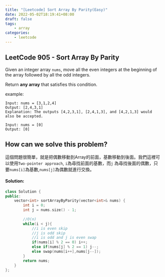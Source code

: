 ```yaml
---
title: "[Leetcode] Sort Array By Parity(Easy)"
date: 2022-05-02T18:19:41+08:00
draft: false
tags:
    - array
categories:
    - leetcode
---
```


## LeetCode 905 - Sort Array By Parity
Given an integer array `nums`, move all the even integers at the beginning of the array followed by all the odd integers.

Return **any array** that satisfies this condition.

example:  
```
Input: nums = [3,1,2,4]
Output: [2,4,3,1]
Explanation: The outputs [4,2,3,1], [2,4,1,3], and [4,2,1,3] would also be accepted.
```
```
Input: nums = [0]
Output: [0]
```

## How can we solve this problem?
這個問題很簡單，就是把偶數移動到Array的前面，基數移動到後面。我們這裡可以使用`Two-pointer approach`, `i`為尋找前面的基數，而`j` 為尋找後面的偶數，只要`nums[i]`為基數,`nums[j]`為偶數就進行交換。


<!-- ## The solving steps:
1. 定義`i`和`j`,`i=0`和`j=n-1`
2. 使用iteration進行基數偶數的查找，直到`i>=j`就結束 -->
#### Solution:
```c++
class Solution {
public:
    vector<int> sortArrayByParity(vector<int>& nums) {
        int i = 0;
        int j = nums.size() - 1;
        
        //O(n)
        while(i < j){
            //i is even skip
            //j is odd skip
            //i is odd and j is even swap
            if(nums[i] % 2 == 0) i++;
            else if(nums[j] % 2 == 1) j--;
            else swap(nums[i++],nums[j--]);
        }
        return nums;
    }
};
```


